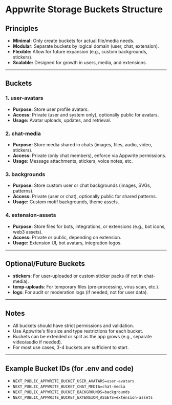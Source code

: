 # Appwrite Storage Buckets Structure

## Principles

- **Minimal:** Only create buckets for actual file/media needs.
- **Modular:** Separate buckets by logical domain (user, chat, extension).
- **Flexible:** Allow for future expansion (e.g., custom backgrounds, stickers).
- **Scalable:** Designed for growth in users, media, and extensions.

---

## Buckets

### 1. user-avatars
- **Purpose:** Store user profile avatars.
- **Access:** Private (user and system only), optionally public for avatars.
- **Usage:** Avatar uploads, updates, and retrieval.

### 2. chat-media
- **Purpose:** Store media shared in chats (images, files, audio, video, stickers).
- **Access:** Private (only chat members), enforce via Appwrite permissions.
- **Usage:** Message attachments, stickers, voice notes, etc.

### 3. backgrounds
- **Purpose:** Store custom user or chat backgrounds (images, SVGs, patterns).
- **Access:** Private (user or chat), optionally public for shared patterns.
- **Usage:** Custom motif backgrounds, theme assets.

### 4. extension-assets
- **Purpose:** Store files for bots, integrations, or extensions (e.g., bot icons, web3 assets).
- **Access:** Private or public, depending on extension.
- **Usage:** Extension UI, bot avatars, integration logos.

---

## Optional/Future Buckets

- **stickers**: For user-uploaded or custom sticker packs (if not in chat-media).
- **temp-uploads**: For temporary files (pre-processing, virus scan, etc.).
- **logs**: For audit or moderation logs (if needed, not for user data).

---

## Notes

- All buckets should have strict permissions and validation.
- Use Appwrite's file size and type restrictions for each bucket.
- Buckets can be extended or split as the app grows (e.g., separate video/audio if needed).
- For most use cases, 3-4 buckets are sufficient to start.

---

## Example Bucket IDs (for .env and code)

- `NEXT_PUBLIC_APPWRITE_BUCKET_USER_AVATARS=user-avatars`
- `NEXT_PUBLIC_APPWRITE_BUCKET_CHAT_MEDIA=chat-media`
- `NEXT_PUBLIC_APPWRITE_BUCKET_BACKGROUNDS=backgrounds`
- `NEXT_PUBLIC_APPWRITE_BUCKET_EXTENSION_ASSETS=extension-assets`
